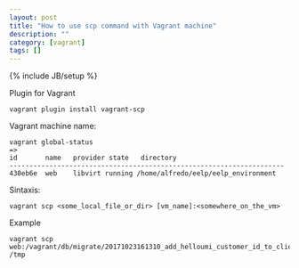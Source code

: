 ```yaml
---
layout: post
title: "How to use scp command with Vagrant machine"
description: ""
category: [vagrant]
tags: []
---
```

{% include JB/setup %}

Plugin for Vagrant

    vagrant plugin install vagrant-scp

Vagrant machine name:

    vagrant global-status
    =>
    id       name   provider state   directory                           
    ---------------------------------------------------------------------
    430eb6e  web    libvirt running /home/alfredo/eelp/eelp_environment 

Sintaxis:

    vagrant scp <some_local_file_or_dir> [vm_name]:<somewhere_on_the_vm>


Example

    vagrant scp web:/vagrant/db/migrate/20171023161310_add_helloumi_customer_id_to_client.rb /tmp
